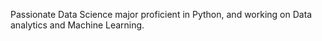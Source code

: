 Passionate Data Science major proficient in Python, and working on Data analytics and Machine Learning. 

<!---
Shahu4/Shahu4 is a ✨ special ✨ repository because its `README.md` (this file) appears on your GitHub profile.
You can click the Preview link to take a look at your changes.
--->
